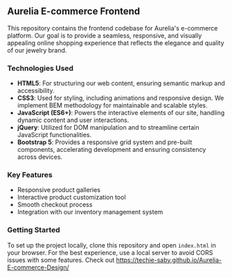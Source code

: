 ## Aurelia E-commerce Frontend

This repository contains the frontend codebase for Aurelia's e-commerce platform. Our goal is to provide a seamless, responsive, and visually appealing online shopping experience that reflects the elegance and quality of our jewelry brand.

### Technologies Used

- **HTML5**: For structuring our web content, ensuring semantic markup and accessibility.
- **CSS3**: Used for styling, including animations and responsive design. We implement BEM methodology for maintainable and scalable styles.
- **JavaScript (ES6+)**: Powers the interactive elements of our site, handling dynamic content and user interactions.
- **jQuery**: Utilized for DOM manipulation and to streamline certain JavaScript functionalities.
- **Bootstrap 5**: Provides a responsive grid system and pre-built components, accelerating development and ensuring consistency across devices.

### Key Features

- Responsive product galleries
- Interactive product customization tool
- Smooth checkout process
- Integration with our inventory management system

### Getting Started

To set up the project locally, clone this repository and open `index.html` in your browser. For the best experience, use a local server to avoid CORS issues with some features.
Check out https://techie-saby.github.io/Aurelia-E-commerce-Design/
